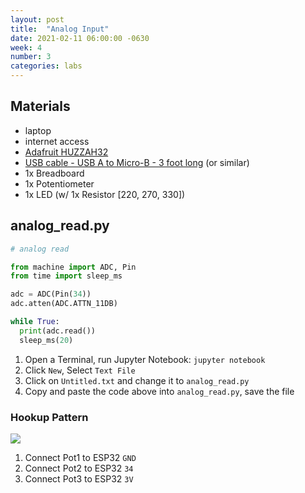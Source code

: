 ```yaml
---
layout: post
title:  "Analog Input"
date: 2021-02-11 06:00:00 -0630
week: 4
number: 3
categories: labs
---
```


## Materials

* laptop
* internet access
* [Adafruit HUZZAH32](https://www.adafruit.com/product/3591)
* [USB cable - USB A to Micro-B - 3 foot long](https://www.adafruit.com/product/592) (or similar)
* 1x Breadboard
* 1x Potentiometer
* 1x LED (w/ 1x Resistor [220, 270, 330])

## analog_read.py

```python
# analog read

from machine import ADC, Pin
from time import sleep_ms

adc = ADC(Pin(34))
adc.atten(ADC.ATTN_11DB)

while True:
  print(adc.read())
  sleep_ms(20)
```

1. Open a Terminal, run Jupyter Notebook: `jupyter notebook`
2. Click `New`, Select `Text File`
3. Click on `Untitled.txt` and change it to `analog_read.py`
4. Copy and paste the code above into `analog_read.py`, save the file

### Hookup Pattern

![]({{site.url}}/assets/imgs/fritzing/analog_read.png)

1. Connect Pot1 to ESP32 `GND`
2. Connect Pot2 to ESP32 `34`
3. Connect Pot3 to ESP32 `3V`


